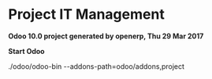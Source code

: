 # Project IT Management

**Odoo 10.0 project generated by openerp, Thu 29 Mar 2017**

**Start Odoo**

 ./odoo/odoo-bin --addons-path=odoo/addons,project